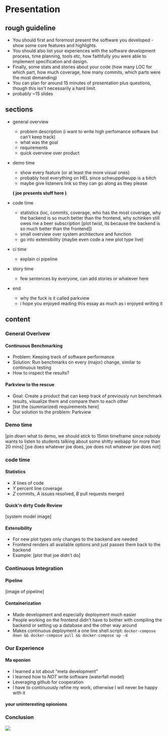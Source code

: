 # Presentation

## rough guideline

- You should first and foremost present the software you developed - show  some core features and highlights. 
- You should also list your experiences with the software development  process, time planning, tools etc, how faithfully you were able to  implement specification and design. 
- Finally, some stats and stories about your code (how many LOC for which  part, how much coverage, how many commits, which parts were the most  demanding) 
- You can plan for around 15 minutes of presentation plus questions,  though this isn't necessarily a hard limit.
- probably ~15 slides

## sections
- general overview
	- problem description (i want to write high perfomance software but can't keep track)
	- what was the goal
	- requirements
	- quick overview over product
- demo time
	- show every feature (or at least the more visual ones)
	- probably host everything on HEL since schwuppdiwupp is a bitch
	- maybe give listeners link so they can go along as they please

	**( joe presents stuff here )**
- code time
	- statistics (loc, commits, coverage, who has the most coverage, why the backend is so much better than the frontend, why schinken still owes me a beer subscription [plot twist, its because the backend is so much better than the frontend])
	- small overview over system architecture and function
	- go into extensibility (maybe even code a new plot type live)
- ci time
	- explain ci pipeline
- story time
	- few sentences by everyone, can add stories or whatever here
- end
	- why the fuck is it called parkview
	- i hope you enjoyed reading this essay as much as i enjoyed writing it

## content
### General Overivew
#### Continuous Benchmarking
- Problem: Keeping track of software performance
- Solution: Run benchmarks on every (major) change, similar to continuous testing
- How to inspect the results?
#### Parkview to the rescue
- Goal: Create a product that can keep track of previously run benchmark results, visualize them and compare them to each other
- [list the (summarized) requirements here]
- Our solution to the problem: Parkview
### Demo time
[pin down what to demo, we should stick to 15min timeframe since nobody wants to listen to students talking about some shitty webapp for more than 20 mins]
[joe does  whatever joe does, joe does not whatever joe does not]
### code time
#### Statistics
- *X* lines of code
- *Y* percent line coverage
- *Z* commits, *A* issues resolved, *B* pull requests merged
#### Quick'n dirty Code Review
[system model image]
#### Extensibility
- For new plot types only changes to the backend are needed
- Frontend renders all available options and just passes them back to the backend
- Example: [plot that joe didn't do]
### Continuous Integration
#### Pipeline
[image of pipeline]
#### Containerization
- Made development and especially deployment much easier
- People working on the frontend didn't have to bother with compiling the backend or setting up a database and the other way around
- Makes continuous deployment a one line shell script: `docker-compose down && docker-compose pull && docker-compose up -d`
### Our Experience
#### Ma oponion
- I learned a lot about "meta development"
- I learned how to *NOT* write software (waterfall model)
- Leveraging github for cooperation
- I have to continuously refine my work, otherwise I will never be happy with it
#### your uninteresting opionions
### Conclusion
![](https://c.tenor.com/WIqvnT_7Vj8AAAAi/terry-a-davis-terry-davis.gif)